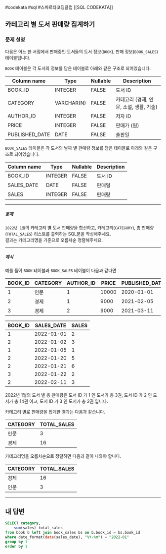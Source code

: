 #codekata #sql #스파르타코딩클럽 [[SQL CODEKATA]]

## 카테고리 별 도서 판매량 집계하기

### 문제 설명

다음은 어느 한 서점에서 판매중인 도서들의 도서 정보(`BOOK`), 판매 정보(`BOOK_SALES`) 테이블입니다.

`BOOK` 테이블은 각 도서의 정보를 담은 테이블로 아래와 같은 구조로 되어있습니다.

|Column name|Type|Nullable|Description|
|---|---|---|---|
|BOOK_ID|INTEGER|FALSE|도서 ID|
|CATEGORY|VARCHAR(N)|FALSE|카테고리 (경제, 인문, 소설, 생활, 기술)|
|AUTHOR_ID|INTEGER|FALSE|저자 ID|
|PRICE|INTEGER|FALSE|판매가 (원)|
|PUBLISHED_DATE|DATE|FALSE|출판일|

`BOOK_SALES` 테이블은 각 도서의 날짜 별 판매량 정보를 담은 테이블로 아래와 같은 구조로 되어있습니다.

|Column name|Type|Nullable|Description|
|---|---|---|---|
|BOOK_ID|INTEGER|FALSE|도서 ID|
|SALES_DATE|DATE|FALSE|판매일|
|SALES|INTEGER|FALSE|판매량|

---
##### 문제
`2022년 1월`의 카테고리 별 도서 판매량을 합산하고, 카테고리(`CATEGORY`), 총 판매량(`TOTAL_SALES`) 리스트를 출력하는 SQL문을 작성해주세요.  
결과는 카테고리명을 기준으로 오름차순 정렬해주세요.

----
##### 예시

예를 들어 `BOOK` 테이블과 `BOOK_SALES` 테이블이 다음과 같다면

|BOOK_ID|CATEGORY|AUTHOR_ID|PRICE|PUBLISHED_DATE|
|---|---|---|---|---|
|1|인문|1|10000|2020-01-01|
|2|경제|1|9000|2021-02-05|
|3|경제|2|9000|2021-03-11|

|BOOK_ID|SALES_DATE|SALES|
|---|---|---|
|1|2022-01-01|2|
|2|2022-01-02|3|
|1|2022-01-05|1|
|2|2022-01-20|5|
|2|2022-01-21|6|
|3|2022-01-22|2|
|2|2022-02-11|3|

2022년 1월의 도서 별 총 판매량은 도서 ID 가 1 인 도서가 총 3권, 도서 ID 가 2 인 도서가 총 14권 이고, 도서 ID 가 3 인 도서가 총 2권 입니다.

카테고리 별로 판매량을 집계한 결과는 다음과 같습니다.

|CATEGORY|TOTAL_SALES|
|---|---|
|인문|3|
|경제|16|

카테고리명을 오름차순으로 정렬하면 다음과 같이 나와야 합니다.

|CATEGORY|TOTAL_SALES|
|---|---|
|경제|16|
|인문|3|

---

## 내 답변

```sql
SELECT category,
    sum(sales) total_sales
from book b left join book_sales bs on b.book_id = bs.book_id
where date_format(date(sales_date), "%Y-%m") = "2022-01"
group by 1
order by 1
```